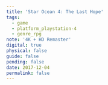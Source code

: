 ```yaml
---
title: 'Star Ocean 4: The Last Hope'
tags:
  - game
  - platform_playstation-4
  - genre_rpg
note: '4K + HD Remaster'
digital: true
physical: false
guide: false
pending: false
date: 2017-12-04
permalink: false
---
```

